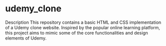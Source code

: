 # udemy_clone
Description This repository contains a basic HTML and CSS implementation of a Udemy clone website. Inspired by the popular online learning platform, this project aims to mimic some of the core functionalities and design elements of Udemy.
